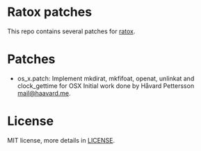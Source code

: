 Ratox patches
=============

This repo contains several patches for [ratox](https://ratox.2f30.org/).

Patches
=====

*	os_x.patch: Implement mkdirat, mkfifoat, openat, unlinkat and clock_gettime for OSX
	Initial work done by Håvard Pettersson <mail@haavard.me>.
	
License
=======

MIT license, more details in [LICENSE](./LICENSE).
